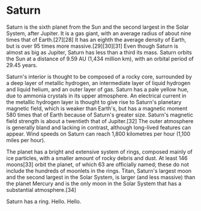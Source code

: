 # Saturn

Saturn is the sixth planet from the Sun and the second largest in the Solar System, after Jupiter. It is a gas giant, with an average radius of about nine times that of Earth.[27][28] It has an eighth the average density of Earth, but is over 95 times more massive.[29][30][31] Even though Saturn is almost as big as Jupiter, Saturn has less than a third its mass. Saturn orbits the Sun at a distance of 9.59 AU (1,434 million km), with an orbital period of 29.45 years.

Saturn's interior is thought to be composed of a rocky core, surrounded by a deep layer of metallic hydrogen, an intermediate layer of liquid hydrogen and liquid helium, and an outer layer of gas. Saturn has a pale yellow hue, due to ammonia crystals in its upper atmosphere. An electrical current in the metallic hydrogen layer is thought to give rise to Saturn's planetary magnetic field, which is weaker than Earth's, but has a magnetic moment 580 times that of Earth because of Saturn's greater size. Saturn's magnetic field strength is about a twentieth that of Jupiter.[32] The outer atmosphere is generally bland and lacking in contrast, although long-lived features can appear. Wind speeds on Saturn can reach 1,800 kilometres per hour (1,100 miles per hour).

The planet has a bright and extensive system of rings, composed mainly of ice particles, with a smaller amount of rocky debris and dust. At least 146 moons[33] orbit the planet, of which 63 are officially named; these do not include the hundreds of moonlets in the rings. Titan, Saturn's largest moon and the second largest in the Solar System, is larger (and less massive) than the planet Mercury and is the only moon in the Solar System that has a substantial atmosphere.[34]

Saturn has a ring. Hello. Hello.

